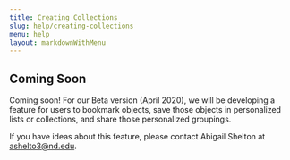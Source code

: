 ```yaml
---
title: Creating Collections
slug: help/creating-collections
menu: help
layout: markdownWithMenu
---
```


## Coming Soon
Coming soon! For our Beta version (April 2020), we will be developing a feature for users to bookmark objects, save those objects in personalized lists or collections, and share those personalized groupings.

If you have ideas about this feature, please contact Abigail Shelton at <ashelto3@nd.edu>.
